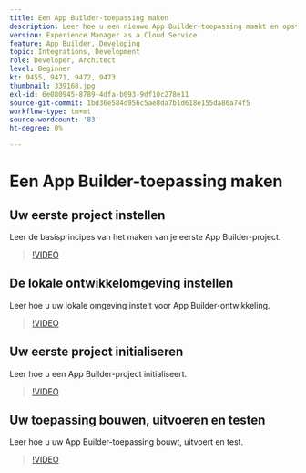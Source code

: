 ```yaml
---
title: Een App Builder-toepassing maken
description: Leer hoe u een nieuwe App Builder-toepassing maakt en opstart.
version: Experience Manager as a Cloud Service
feature: App Builder, Developing
topic: Integrations, Development
role: Developer, Architect
level: Beginner
kt: 9455, 9471, 9472, 9473
thumbnail: 339168.jpg
exl-id: 6e080945-8789-4dfa-b093-9df10c278e11
source-git-commit: 1bd36e584d956c5ae8da7b1d618e155da86a74f5
workflow-type: tm+mt
source-wordcount: '83'
ht-degree: 0%

---
```


# Een App Builder-toepassing maken

## Uw eerste project instellen

Leer de basisprincipes van het maken van je eerste App Builder-project.

>[!VIDEO](https://video.tv.adobe.com/v/339168/?quality=12&learn=on)

## De lokale ontwikkelomgeving instellen

Leer hoe u uw lokale omgeving instelt voor App Builder-ontwikkeling.

>[!VIDEO](https://video.tv.adobe.com/v/339169/?quality=12&learn=on)

## Uw eerste project initialiseren

Leer hoe u een App Builder-project initialiseert.

>[!VIDEO](https://video.tv.adobe.com/v/339170/?quality=12&learn=on)

## Uw toepassing bouwen, uitvoeren en testen

Leer hoe u uw App Builder-toepassing bouwt, uitvoert en test.

>[!VIDEO](https://video.tv.adobe.com/v/339171/?quality=12&learn=on)
